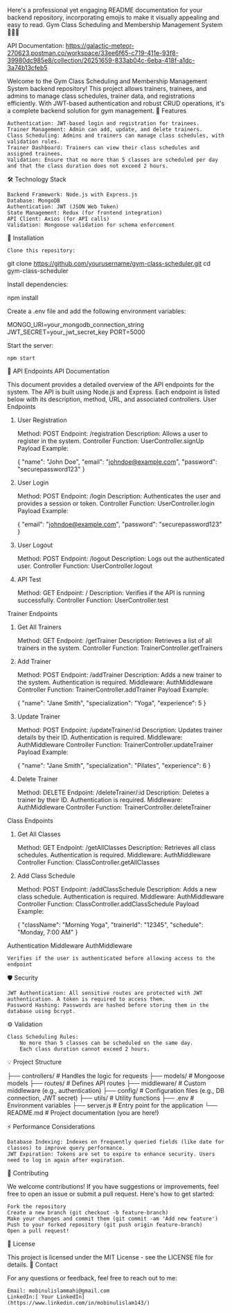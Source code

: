 Here's a professional yet engaging README documentation for your backend repository, incorporating emojis to make it visually appealing and easy to read.
Gym Class Scheduling and Membership Management System 🏋️‍♂️📅

API Documentation: https://galactic-meteor-270623.postman.co/workspace/33ee6f65-c719-411e-93f8-39980dc985e8/collection/26251659-833ab04c-6eba-418f-a1dc-3a74b13cfeb5

Welcome to the Gym Class Scheduling and Membership Management System backend repository! This project allows trainers, trainees, and admins to manage class schedules, trainer data, and registrations efficiently. With JWT-based authentication and robust CRUD operations, it's a complete backend solution for gym management.
🚀 Features

    Authentication: JWT-based login and registration for trainees.
    Trainer Management: Admin can add, update, and delete trainers.
    Class Scheduling: Admins and trainers can manage class schedules, with validation rules.
    Trainer Dashboard: Trainers can view their class schedules and assigned trainees.
    Validation: Ensure that no more than 5 classes are scheduled per day and that the class duration does not exceed 2 hours.

🛠️ Technology Stack

    Backend Framework: Node.js with Express.js
    Database: MongoDB
    Authentication: JWT (JSON Web Token)
    State Management: Redux (for frontend integration)
    API Client: Axios (for API calls)
    Validation: Mongoose validation for schema enforcement

🔧 Installation

    Clone this repository:

git clone https://github.com/yourusername/gym-class-scheduler.git
cd gym-class-scheduler

Install dependencies:

npm install

Create a .env file and add the following environment variables:

MONGO_URI=your_mongodb_connection_string
JWT_SECRET=your_jwt_secret_key
PORT=5000

Start the server:

    npm start

📡 API Endpoints
API Documentation

This document provides a detailed overview of the API endpoints for the system. The API is built using Node.js and Express. Each endpoint is listed below with its description, method, URL, and associated controllers.
User Endpoints
1. User Registration

    Method: POST
    Endpoint: /registration
    Description: Allows a user to register in the system.
    Controller Function: UserController.signUp
    Payload Example:

    {
      "name": "John Doe",
      "email": "johndoe@example.com",
      "password": "securepassword123"
    }

2. User Login

    Method: POST
    Endpoint: /login
    Description: Authenticates the user and provides a session or token.
    Controller Function: UserController.login
    Payload Example:

    {
      "email": "johndoe@example.com",
      "password": "securepassword123"
    }

3. User Logout

    Method: POST
    Endpoint: /logout
    Description: Logs out the authenticated user.
    Controller Function: UserController.logout

4. API Test

    Method: GET
    Endpoint: /
    Description: Verifies if the API is running successfully.
    Controller Function: UserController.test

Trainer Endpoints
1. Get All Trainers

    Method: GET
    Endpoint: /getTrainer
    Description: Retrieves a list of all trainers in the system.
    Controller Function: TrainerController.getTrainers

2. Add Trainer

    Method: POST
    Endpoint: /addTrainer
    Description: Adds a new trainer to the system. Authentication is required.
    Middleware: AuthMiddleware
    Controller Function: TrainerController.addTrainer
    Payload Example:

    {
      "name": "Jane Smith",
      "specialization": "Yoga",
      "experience": 5
    }

3. Update Trainer

    Method: POST
    Endpoint: /updateTrainer/:id
    Description: Updates trainer details by their ID. Authentication is required.
    Middleware: AuthMiddleware
    Controller Function: TrainerController.updateTrainer
    Payload Example:

    {
      "name": "Jane Smith",
      "specialization": "Pilates",
      "experience": 6
    }

4. Delete Trainer

    Method: DELETE
    Endpoint: /deleteTrainer/:id
    Description: Deletes a trainer by their ID. Authentication is required.
    Middleware: AuthMiddleware
    Controller Function: TrainerController.deleteTrainer

Class Endpoints
1. Get All Classes

    Method: GET
    Endpoint: /getAllClasses
    Description: Retrieves all class schedules. Authentication is required.
    Middleware: AuthMiddleware
    Controller Function: ClassController.getAllClasses

2. Add Class Schedule

    Method: POST
    Endpoint: /addClassSchedule
    Description: Adds a new class schedule. Authentication is required.
    Middleware: AuthMiddleware
    Controller Function: ClassController.addClassSchedule
    Payload Example:

    {
      "className": "Morning Yoga",
      "trainerId": "12345",
      "schedule": "Monday, 7:00 AM"
    }

Authentication Middleware
AuthMiddleware

    Verifies if the user is authenticated before allowing access to the endpoint
🛡️ Security

    JWT Authentication: All sensitive routes are protected with JWT authentication. A token is required to access them.
    Password Hashing: Passwords are hashed before storing them in the database using bcrypt.

⚙️ Validation

    Class Scheduling Rules:
        No more than 5 classes can be scheduled on the same day.
        Each class duration cannot exceed 2 hours.

💡 Project Structure

├── controllers/        # Handles the logic for requests
├── models/             # Mongoose models
├── routes/             # Defines API routes
├── middleware/         # Custom middleware (e.g., authentication)
├── config/             # Configuration files (e.g., DB connection, JWT secret)
├── utils/              # Utility functions
├── .env                # Environment variables
├── server.js           # Entry point for the application
└── README.md           # Project documentation (you are here!)

⚡ Performance Considerations

    Database Indexing: Indexes on frequently queried fields (like date for classes) to improve query performance.
    JWT Expiration: Tokens are set to expire to enhance security. Users need to log in again after expiration.

👥 Contributing

We welcome contributions! If you have suggestions or improvements, feel free to open an issue or submit a pull request. Here's how to get started:

    Fork the repository
    Create a new branch (git checkout -b feature-branch)
    Make your changes and commit them (git commit -am 'Add new feature')
    Push to your forked repository (git push origin feature-branch)
    Open a pull request!

📜 License

This project is licensed under the MIT License - see the LICENSE file for details.
🤖 Contact

For any questions or feedback, feel free to reach out to me:

    Email: mobinulislammahi@gmail.com
    LinkedIn:[ Your LinkedIn](https://www.linkedin.com/in/mobinulislam143/)
